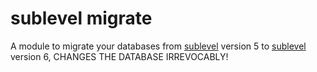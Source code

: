 sublevel migrate
====

A module to migrate your databases from [sublevel](https://github.com/dominictarr/level-sublevel) version 5 to [sublevel](https://github.com/dominictarr/level-sublevel) version 6, CHANGES THE DATABASE IRREVOCABLY!